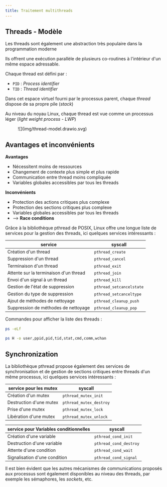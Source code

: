 ```yaml
---
title: Traitement multithreads
---
```


## Threads - Modèle

Les threads sont également une abstraction très populaire dans la
programmation moderne

Ils offrent une exécution parallèle de plusieurs co-routines à
l'intérieur d'un même espace adressable.

Chaque thread est défini par :

- `PID` : _Process identifier_
- `TID` : _Thread identifier_

Dans cet espace virtuel fourni par le processus parent, chaque _thread_
dispose de sa propre pile (_stack_)

Au niveau du noyau Linux, chaque thread est vue comme un processus léger
(_light weight process_ - _LWP_)

<figure markdown>
![](img/thread-model.drawio.svg)
</figure>

## Avantages et inconvénients

**Avantages**

- Nécessitent moins de ressources
- Changement de contexte plus simple et plus rapide
- Communication entre thread moins compliquée
- Variables globales accessibles par tous les threads

**Inconvénients**

- Protection des actions critiques plus complexe
- Protection des sections critiques plus complexe
- Variables globales accessibles par tous les threads
- --> **Race conditions**

Grâce à la bibliothèque pthread de POSIX, Linux offre une longue liste de
services pour la gestion des threads, ici quelques services intéressants :

| service                                | syscall                  |
|----------------------------------------|--------------------------|
| Création d'un thread                   | `pthread_create`         |
| Suppression d'un thread                | `pthread_cancel`         |
| Terminaison d'un thread                | `pthread_exit`           |
| Attente sur la terminaison d'un thread | `pthread_join`           |
| Envoi d'un signal à un thread          | `pthread_kill`           |
| Gestion de l'état de suppression       | `pthread_setcancelstate` |
| Gestion du type de suppression         | `pthread_setcanceltype`  |
| Ajout de méthodes de nettoyage         | `pthread_cleanup_push`   |
| Suppression de méthodes de nettoyage   | `pthread_cleanup_pop`    |

Commandes pour afficher la liste des threads :

```bash
ps -eLf
```

```bash
ps H -o user,ppid,pid,tid,stat,cmd,comm,wchan
```

## Synchronization

La bibliothèque pthread propose également des services de synchronisation
et de gestion de sections critiques entre threads d'un même processus, ici
quelques services intéressants :

| service pour les mutex  | syscall                 |
|-------------------------|-------------------------|
| Création d'un mutex     | `pthread_mutex_init`    |
| Destruction d'une mutex | `pthread_mutex_destroy` |
| Prise d'une mutex       | `pthread_mutex_lock`    |
| Libération d'une mutex  | `pthread_mutex_unlock`  |

| service pour Variables conditionnelles | syscall                |
|----------------------------------------|------------------------|
| Création d'une variable                | `pthread_cond_init`    |
| Destruction d'une variable             | `pthread_cond_destroy` |
| Attente d'une condition                | `pthread_cond_wait`    |
| Signalisation d'une condition          | `pthread_cond_signal`  |

Il est bien évident que les autres mécanismes de communications proposés
aux processus sont également disponibles au niveau des threads, par exemple les
sémaphores, les _sockets_, etc.